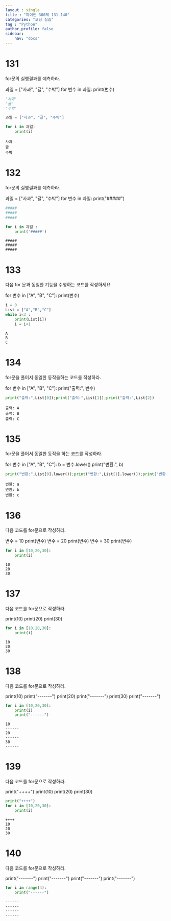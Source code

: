 ```yaml
---
layout : single
title : "파이썬 300제 131-140"
categories: "코딩 실습"
tag : "Python"
author_profile: false
sidebar:
    nav: "docs"
---
```

# 131
for문의 실행결과를 예측하라.

과일 = ["사과", "귤", "수박"]
for 변수 in 과일:
    print(변수) 


```python
'사과'
'귤'
'수박'
```


```python
과일 = ["사과", "귤", "수박"] 
```


```python
for i in 과일:
    print(i)
```

    사과
    귤
    수박
    

# 132
for문의 실행결과를 예측하라.

과일 = ["사과", "귤", "수박"]
for 변수 in 과일:
  print("#####") 


```python
#####
#####
#####
```


```python
for i in 과일 :
    print('#####')
```

    #####
    #####
    #####
    

# 133
다음 for 문과 동일한 기능을 수행하는 코드를 작성하세요.

for 변수 in ["A", "B", "C"]:
  print(변수)


```python
i = 0
List = ["A","B","C"]
while i<3 :
    print(List[i])
    i = i+1
```

    A
    B
    C
    

# 134
for문을 풀어서 동일한 동작을하는 코드를 작성하라.

for 변수 in ["A", "B", "C"]:
  print("출력:", 변수)


```python
print("출력:",List[0]);print("출력:",List[1]);print("출력:",List[2])
```

    출력: A
    출력: B
    출력: C
    

# 135
for문을 풀어서 동일한 동작을 하는 코드를 작성하라.

for 변수 in ["A", "B", "C"]:
  b = 변수.lower()
  print("변환:", b)


```python
print("변환:",List[0].lower());print("변환:",List[1].lower());print("변환:",List[2].lower())
```

    변환: a
    변환: b
    변환: c
    

# 136
다음 코드를 for문으로 작성하라.

변수 = 10
print(변수)
변수 = 20
print(변수)
변수 = 30
print(변수) 


```python
for i in [10,20,30]:
    print(i)
```

    10
    20
    30
    

# 137
다음 코드를 for문으로 작성하라.

print(10)
print(20)
print(30)


```python
for i in [10,20,30]:
    print(i)
```

    10
    20
    30
    

# 138
다음 코드를 for문으로 작성하라.

print(10)
print("-------")
print(20)
print("-------")
print(30)
print("-------")


```python
for i in [10,20,30]:
    print(i)
    print("------")
```

    10
    ------
    20
    ------
    30
    ------
    

# 139
다음 코드를 for문으로 작성하라.

print("++++")
print(10)
print(20)
print(30)


```python
print("++++")
for i in [10,20,30]:
    print(i)
```

    ++++
    10
    20
    30
    

# 140
다음 코드를 for문으로 작성하라.

print("-------")
print("-------")
print("-------")
print("-------")


```python
for i in range(4):
    print("------")
```

    ------
    ------
    ------
    ------
    


```python

```
